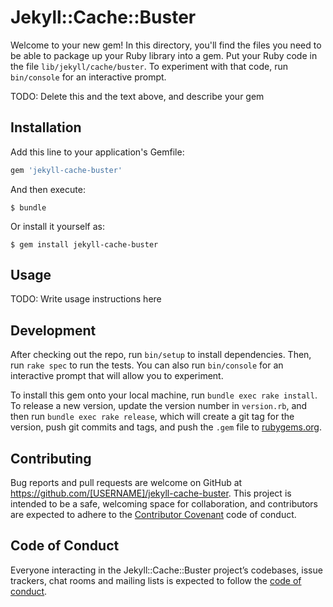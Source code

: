 # Jekyll::Cache::Buster

Welcome to your new gem! In this directory, you'll find the files you need to be able to package up your Ruby library into a gem. Put your Ruby code in the file `lib/jekyll/cache/buster`. To experiment with that code, run `bin/console` for an interactive prompt.

TODO: Delete this and the text above, and describe your gem

## Installation

Add this line to your application's Gemfile:

```ruby
gem 'jekyll-cache-buster'
```

And then execute:

    $ bundle

Or install it yourself as:

    $ gem install jekyll-cache-buster

## Usage

TODO: Write usage instructions here

## Development

After checking out the repo, run `bin/setup` to install dependencies. Then, run `rake spec` to run the tests. You can also run `bin/console` for an interactive prompt that will allow you to experiment.

To install this gem onto your local machine, run `bundle exec rake install`. To release a new version, update the version number in `version.rb`, and then run `bundle exec rake release`, which will create a git tag for the version, push git commits and tags, and push the `.gem` file to [rubygems.org](https://rubygems.org).

## Contributing

Bug reports and pull requests are welcome on GitHub at https://github.com/[USERNAME]/jekyll-cache-buster. This project is intended to be a safe, welcoming space for collaboration, and contributors are expected to adhere to the [Contributor Covenant](http://contributor-covenant.org) code of conduct.

## Code of Conduct

Everyone interacting in the Jekyll::Cache::Buster project’s codebases, issue trackers, chat rooms and mailing lists is expected to follow the [code of conduct](https://github.com/[USERNAME]/jekyll-cache-buster/blob/master/CODE_OF_CONDUCT.md).
